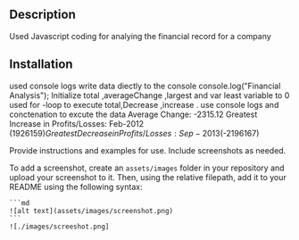 ## Description
 Used Javascript coding for analying the financial record for a company

## Installation
used console logs write data diectly to the console 
 console.log("Financial Analysis");
Initialize total ,averageChange ,largest and var least variable to 0
used for -loop to execute total,Decrease ,increase .
 use console logs and  conctenation to excute the data
 Average Change: -2315.12
Greatest Increase in Profits/Losses: Feb-2012 ($1926159)
Greatest Decrease in Profits/Losses: Sep-2013 ($-2196167)


Provide instructions and examples for use. Include screenshots as needed.

To add a screenshot, create an `assets/images` folder in your repository and upload your screenshot to it. Then, using the relative filepath, add it to your README using the following syntax:

    ```md
    ![alt text](assets/images/screenshot.png)
    ```
    ![./images/screeshot.png]
    

